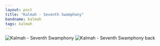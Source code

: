 ```yaml
---
layout: post
title: "Kalmah - Seventh Swamphony"
bandname: kalmah
tags: kalmah
---
```


![Kalmah - Seventh Swamphony]({{site.baseurl}}images/shirts/kalmah-seventh-swamphony.png)
![Kalmah - Seventh Swamphony back]({{site.baseurl}}images/shirts/kalmah-seventh-swamphony-b.png)